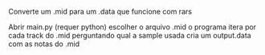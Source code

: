 Converte um .mid para um .data que funcione com rars

Abrir main.py (requer python)
escolher o arquivo .mid
o programa itera por cada track do .mid perguntando qual a sample usada
cria um output.data com as notas do .mid
